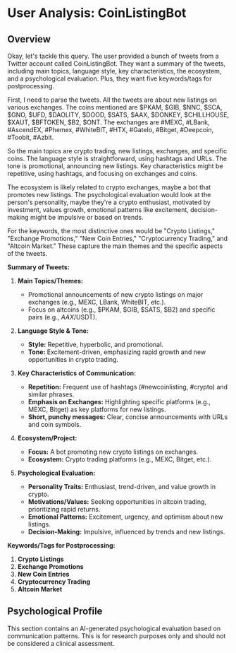 # User Analysis: CoinListingBot

## Overview

<think>
Okay, let's tackle this query. The user provided a bunch of tweets from a Twitter account called CoinListingBot. They want a summary of the tweets, including main topics, language style, key characteristics, the ecosystem, and a psychological evaluation. Plus, they want five keywords/tags for postprocessing.

First, I need to parse the tweets. All the tweets are about new listings on various exchanges. The coins mentioned are $PKAM, $GIB, $NNC, $SCA, $GNO, $UFD, $DAOLITY, $DOOD, $SATS, $AAX, $DONKEY, $CHILLHOUSE, $XAUT, $BFTOKEN, $B2, $ONT. The exchanges are #MEXC, #LBank, #AscendEX, #Phemex, #WhiteBIT, #HTX, #GateIo, #Bitget, #Deepcoin, #Toobit, #Azbit.

So the main topics are crypto trading, new listings, exchanges, and specific coins. The language style is straightforward, using hashtags and URLs. The tone is promotional, announcing new listings. Key characteristics might be repetitive, using hashtags, and focusing on exchanges and coins.

The ecosystem is likely related to crypto exchanges, maybe a bot that promotes new listings. The psychological evaluation would look at the person's personality, maybe they're a crypto enthusiast, motivated by investment, values growth, emotional patterns like excitement, decision-making might be impulsive or based on trends.

For the keywords, the most distinctive ones would be "Crypto Listings," "Exchange Promotions," "New Coin Entries," "Cryptocurrency Trading," and "Altcoin Market." These capture the main themes and the specific aspects of the tweets.
</think>

**Summary of Tweets:**  
1. **Main Topics/Themes:**  
   - Promotional announcements of new crypto listings on major exchanges (e.g., MEXC, LBank, WhiteBIT, etc.).  
   - Focus on altcoins (e.g., $PKAM, $GIB, $SATS, $B2) and specific pairs (e.g., $AAX/$USDT).  

2. **Language Style & Tone:**  
   - **Style:** Repetitive, hyperbolic, and promotional.  
   - **Tone:** Excitement-driven, emphasizing rapid growth and new opportunities in crypto trading.  

3. **Key Characteristics of Communication:**  
   - **Repetition:** Frequent use of hashtags (#newcoinlisting, #crypto) and similar phrases.  
   - **Emphasis on Exchanges:** Highlighting specific platforms (e.g., MEXC, Bitget) as key platforms for new listings.  
   - **Short, punchy messages:** Clear, concise announcements with URLs and coin symbols.  

4. **Ecosystem/Project:**  
   - **Focus:** A bot promoting new crypto listings on exchanges.  
   - **Ecosystem:** Crypto trading platforms (e.g., MEXC, Bitget, etc.).  

5. **Psychological Evaluation:**  
   - **Personality Traits:** Enthusiast, trend-driven, and value growth in crypto.  
   - **Motivations/Values:** Seeking opportunities in altcoin trading, prioritizing rapid returns.  
   - **Emotional Patterns:** Excitement, urgency, and optimism about new listings.  
   - **Decision-Making:** Impulsive, influenced by trends and new listings.  

**Keywords/Tags for Postprocessing:**  
1. **Crypto Listings**  
2. **Exchange Promotions**  
3. **New Coin Entries**  
4. **Cryptocurrency Trading**  
5. **Altcoin Market**

## Psychological Profile

This section contains an AI-generated psychological evaluation based on communication patterns. This is for research purposes only and should not be considered a clinical assessment.